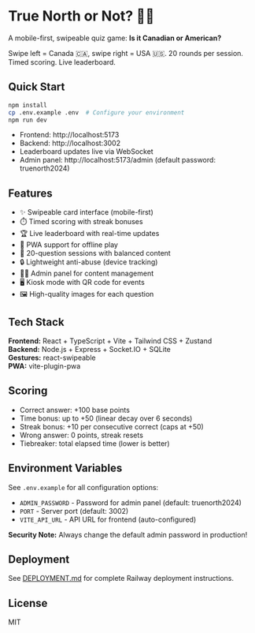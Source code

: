 # True North or Not? 🍁🦅

A mobile-first, swipeable quiz game: **Is it Canadian or American?**

Swipe left = Canada 🇨🇦, swipe right = USA 🇺🇸. 20 rounds per session. Timed scoring. Live leaderboard.

## Quick Start

```bash
npm install
cp .env.example .env  # Configure your environment
npm run dev
```

- Frontend: http://localhost:5173
- Backend: http://localhost:3002
- Leaderboard updates live via WebSocket
- Admin panel: http://localhost:5173/admin (default password: truenorth2024)

## Features

- ✨ Swipeable card interface (mobile-first)
- ⏱️ Timed scoring with streak bonuses
- 🏆 Live leaderboard with real-time updates
- 📱 PWA support for offline play
- 🎯 20-question sessions with balanced content
- 🔒 Lightweight anti-abuse (device tracking)
- 👨‍💼 Admin panel for content management
- 🖥️ Kiosk mode with QR code for events
- 🖼️ High-quality images for each question

## Tech Stack

**Frontend:** React + TypeScript + Vite + Tailwind CSS + Zustand  
**Backend:** Node.js + Express + Socket.IO + SQLite  
**Gestures:** react-swipeable  
**PWA:** vite-plugin-pwa

## Scoring

- Correct answer: +100 base points
- Time bonus: up to +50 (linear decay over 6 seconds)
- Streak bonus: +10 per consecutive correct (caps at +50)
- Wrong answer: 0 points, streak resets
- Tiebreaker: total elapsed time (lower is better)

## Environment Variables

See `.env.example` for all configuration options:

- `ADMIN_PASSWORD` - Password for admin panel (default: truenorth2024)
- `PORT` - Server port (default: 3002)
- `VITE_API_URL` - API URL for frontend (auto-configured)

**Security Note:** Always change the default admin password in production!

## Deployment

See [DEPLOYMENT.md](./DEPLOYMENT.md) for complete Railway deployment instructions.

## License

MIT
